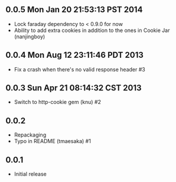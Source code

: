 ## 0.0.5  Mon Jan 20 21:53:13 PST 2014

- Lock faraday dependency to < 0.9.0 for now
- Ability to add extra cookies in addition to the ones in Cookie Jar (nanjingboy)

## 0.0.4  Mon Aug 12 23:11:46 PDT 2013

- Fix a crash when there's no valid response header #3

## 0.0.3  Sun Apr 21 08:14:32 CST 2013

- Switch to http-cookie gem (knu) #2

## 0.0.2

- Repackaging
- Typo in README (tmaesaka) #1

## 0.0.1

- Initial release
